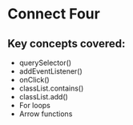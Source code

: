 # Connect Four

## Key concepts covered:
- querySelector()
- addEventListener()
- onClick()
- classList.contains()
- classList.add()
- For loops
- Arrow functions